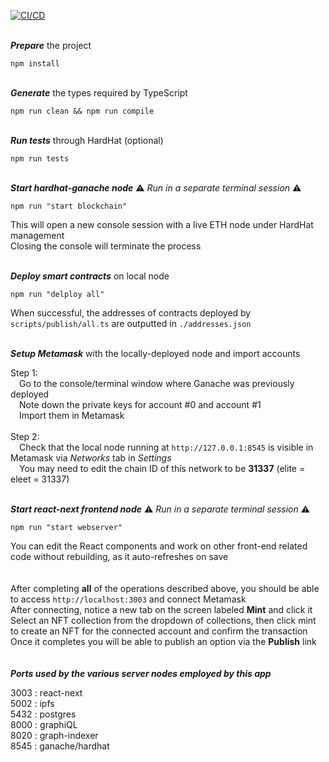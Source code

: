 [![CI/CD](https://github.com/grasshopper47/NFTOpt/actions/workflows/ci.cd.js.yml/badge.svg?branch=main)](https://github.com/grasshopper47/NFTOpt/actions/workflows/ci.cd.js.yml)
<br />
<br />

**_Prepare_** the project

`npm install`<br />
<br />

**_Generate_** the types required by TypeScript

`npm run clean && npm run compile`<br />
<br />

**_Run tests_** through HardHat (optional)

`npm run tests`<br />
<br />

**_Start hardhat-ganache node_** ⚠️ _Run in a separate terminal session_ ⚠️

`npm run "start blockchain"`

This will open a new console session with a live ETH node under HardHat management<br />
Closing the console will terminate the process<br />
<br />

**_Deploy smart contracts_** on local node

`npm run "delploy all"`

When successful, the addresses of contracts deployed by `scripts/publish/all.ts` are outputted in `./addresses.json`<br />
<br />

**_Setup Metamask_** with the locally-deployed node and import accounts

Step 1:<br />
&emsp;Go to the console/terminal window where Ganache was previously deployed<br />
&emsp;Note down the private keys for account #0 and account #1<br />
&emsp;Import them in Metamask<br />
<br />
Step 2:<br />
&emsp;Check that the local node running at `http://127.0.0.1:8545` is visible in Metamask via _Networks_ tab in _Settings_<br />
&emsp;You may need to edit the chain ID of this network to be **31337** (elite = eleet = 31337)<br />
<br />

**_Start react-next frontend node_** ⚠️ _Run in a separate terminal session_ ⚠️

`npm run "start webserver"`

You can edit the React components and work on other front-end related code without rebuilding, as it auto-refreshes on save<br />
<br />
<br />
After completing **all** of the operations described above, you should be able to access `http://localhost:3003` and connect Metamask<br>
After connecting, notice a new tab on the screen labeled **Mint** and click it<br>
Select an NFT collection from the dropdown of collections, then click mint to create an NFT for the connected account and confirm the transaction<br>
Once it completes you will be able to publish an option via the **Publish** link<br>
<br>
<br>
**_Ports used by the various server nodes employed by this app_**

3003 : react-next     <br />
5002 : ipfs           <br />
5432 : postgres       <br />
8000 : graphiQL       <br />
8020 : graph-indexer  <br />
8545 : ganache/hardhat<br />